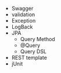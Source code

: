 * Swagger
* validation
* Exception
* LogBack
* JPA
  * Query Method
  * @Query
  * Query DSL
* REST template
* jUnit
